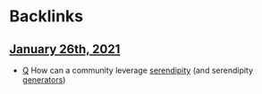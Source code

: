 
# Backlinks
## [January 26th, 2021](<January 26th, 2021.md>)
- [Q](<Q.md>) How can a community leverage [serendipity](<serendipity.md>) (and serendipity [generators](<generators.md>))

